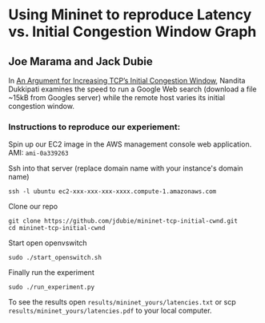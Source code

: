 Using Mininet to reproduce Latency vs. Initial Congestion Window Graph
======================================================================

Joe Marama and Jack Dubie
-------------------------

In [An Argument for Increasing TCP’s Initial Congestion Window](https://developers.google.com/speed/articles/tcp_initcwnd_paper.pdf),
Nandita Dukkipati examines the speed to run a Google Web search (download a
file ~15kB from Googles server) while the remote host varies its initial
congestion window.

### Instructions to reproduce our experiement:

Spin up our EC2 image in the AWS management console web application. AMI: `ami-0a339263`

Ssh into that server (replace domain name with your instance's domain name)

    ssh -l ubuntu ec2-xxx-xxx-xxx-xxxx.compute-1.amazonaws.com

Clone our repo

    git clone https://github.com/jdubie/mininet-tcp-initial-cwnd.git
    cd mininet-tcp-initial-cwnd

Start open openvswitch

    sudo ./start_openswitch.sh

Finally run the experiment

    sudo ./run_experiment.py

To see the results open `results/mininet_yours/latencies.txt` or scp
`results/mininet_yours/latencies.pdf` to your local computer.